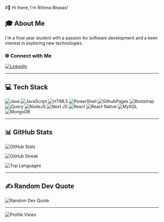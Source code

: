 #👋 Hi there, I'm Rittima Biswas!

## 🎓 About Me
I'm a final year student with a passion for software development and a keen interest in exploring new technologies.

### 🌐 Connect with Me
[![LinkedIn](https://img.shields.io/badge/LinkedIn-%230077B5.svg?logo=linkedin&logoColor=white)](https://www.linkedin.com/in/rittima-biswas-6b0704216/)

---

## 💻 Tech Stack
![Java](https://img.shields.io/badge/java-%23ED8B00.svg?style=for-the-badge&logo=java&logoColor=white) ![JavaScript](https://img.shields.io/badge/javascript-%23323330.svg?style=for-the-badge&logo=javascript&logoColor=%23F7DF1E) ![HTML5](https://img.shields.io/badge/html5-%23E34F26.svg?style=for-the-badge&logo=html5&logoColor=white) ![PowerShell](https://img.shields.io/badge/PowerShell-%235391FE.svg?style=for-the-badge&logo=powershell&logoColor=white) ![GithubPages](https://img.shields.io/badge/github%20pages-121013?style=for-the-badge&logo=github&logoColor=white) ![Bootstrap](https://img.shields.io/badge/bootstrap-%238511FA.svg?style=for-the-badge&logo=bootstrap&logoColor=white) ![jQuery](https://img.shields.io/badge/jquery-%230769AD.svg?style=for-the-badge&logo=jquery&logoColor=white) ![NodeJS](https://img.shields.io/badge/node.js-6DA55F?style=for-the-badge&logo=node.js&logoColor=white) ![Next JS](https://img.shields.io/badge/Next-black?style=for-the-badge&logo=next.js&logoColor=white) ![React](https://img.shields.io/badge/react-%2320232a.svg?style=for-the-badge&logo=react&logoColor=%2361DAFB) ![React Native](https://img.shields.io/badge/react_native-%2320232a.svg?style=for-the-badge&logo=react&logoColor=%2361DAFB) ![MySQL](https://img.shields.io/badge/mysql-%2300000f.svg?style=for-the-badge&logo=mysql&logoColor=white) ![MongoDB](https://img.shields.io/badge/MongoDB-%234ea94b.svg?style=for-the-badge&logo=mongodb&logoColor=white)

---

## 📊 GitHub Stats
![GitHub Stats](https://github-readme-stats.vercel.app/api?username=rittima&theme=dark&hide_border=false&show_icons=true)

![GitHub Streak](https://github-readme-streak-stats.herokuapp.com/?user=rittima&theme=dark&hide_border=false)

![Top Languages](https://github-readme-stats.vercel.app/api/top-langs/?username=rittima&theme=dark&hide_border=false&layout=compact)

---

## ✍️ Random Dev Quote
![Random Dev Quote](https://quotes-github-readme.vercel.app/api?type=horizontal&theme=radical)

---

![Profile Views](https://komarev.com/ghpvc/?username=rittima&color=blue)

<!-- Proudly created with ❤️ and GPRM (https://gprm.itsvg.in) -->
